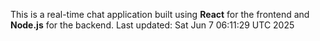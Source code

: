 This is a real-time chat application built using **React** for the frontend and **Node.js** for the backend.
Last updated: Sat Jun  7 06:11:29 UTC 2025

